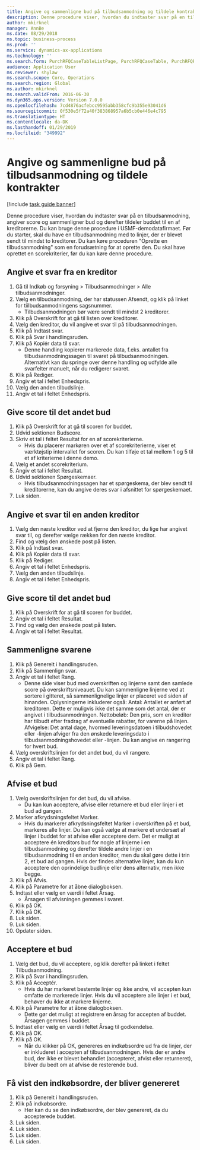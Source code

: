 ```yaml
---
title: Angive og sammenligne bud på tilbudsanmodning og tildele kontrakter
description: Denne procedure viser, hvordan du indtaster svar på en tilbudsanmodning, angiver score og sammenligner bud og derefter tildeler buddet til en af kreditorerne.
author: mkirknel
manager: AnnBe
ms.date: 08/29/2018
ms.topic: business-process
ms.prod: ''
ms.service: dynamics-ax-applications
ms.technology: ''
ms.search.form: PurchRFQCaseTableListPage, PurchRFQCaseTable, PurchRFQReplyTable, PurchRFQCompare, PurchRFQEditLines, PurchRFQEditLinesParameters, PurchTable
audience: Application User
ms.reviewer: shylaw
ms.search.scope: Core, Operations
ms.search.region: Global
ms.author: mkirknel
ms.search.validFrom: 2016-06-30
ms.dyn365.ops.version: Version 7.0.0
ms.openlocfilehash: 7cd4876acfebcc9595abb358cfc9b355e93041d6
ms.sourcegitcommit: 0f530e5f72a40f383868957a6b5cb0e446e4c795
ms.translationtype: HT
ms.contentlocale: da-DK
ms.lasthandoff: 01/29/2019
ms.locfileid: "349992"
---
```

# <a name="enter-and-compare-rfq-bids-and-award-contracts"></a>Angive og sammenligne bud på tilbudsanmodning og tildele kontrakter

[!include [task guide banner](../../includes/task-guide-banner.md)]

Denne procedure viser, hvordan du indtaster svar på en tilbudsanmodning, angiver score og sammenligner bud og derefter tildeler buddet til en af kreditorerne. Du kan bruge denne procedure i USMF-demodatafirmaet. Før du starter, skal du have en tilbudsanmodning med to linjer, der er blevet sendt til mindst to kreditorer. Du kan køre proceduren "Oprette en tilbudsanmodning" som en forudsætning for at oprette den. Du skal have oprettet en scorekriterier, før du kan køre denne procedure.


## <a name="enter-a-reply-from-a-vendor"></a>Angive et svar fra en kreditor
1. Gå til Indkøb og forsyning > Tilbudsanmodninger > Alle tilbudsanmodninger.
2. Vælg en tilbudsanmodning, der har statussen Afsendt, og klik på linket for tiilbudsanmodningens sagsnummer.
    * Tilbudsanmodningen bør være sendt til mindst 2 kreditorer.  
3. Klik på Overskrift for at gå til listen over kreditorer.
4. Vælg den kreditor, du vil angive et svar til på tilbudsanmodningen.
5. Klik på Indtast svar.
6. Klik på Svar i handlingsruden.
7. Klik på Kopiér data til svar.
    * Denne handling kopierer markerede data, f.eks. antallet fra tilbudsanmodningssagen til svaret på tilbudsanmodningen. Alternativt kan du springe over denne handling og udfylde alle svarfelter manuelt, når du redigerer svaret.  
8. Klik på Rediger.
9. Angiv et tal i feltet Enhedspris.
10. Vælg den anden tilbudslinje.
11. Angiv et tal i feltet Enhedspris.

## <a name="score-the-bid"></a>Give score til det andet bud
1. Klik på Overskrift for at gå til scoren for buddet.
2. Udvid sektionen Budscore.
3. Skriv et tal i feltet Resultat for en af scorekriterierne.
    * Hvis du placerer markøren over et af scorekriterierne, viser et værktøjstip intervallet for scoren. Du kan tilføje et tal mellem 1 og 5 til et af kriterierne i denne demo.  
4. Vælg et andet scorekriterium.
5. Angiv et tal i feltet Resultat.
6. Udvid sektionen Spørgeskemaer.
    * Hvis tilbudsanmodningssagen har et spørgeskema, der blev sendt til kreditorerne, kan du angive deres svar i afsnittet for spørgeskemaet.  
7. Luk siden.

## <a name="enter-a-reply-for-another-vendor"></a>Angive et svar til en anden kreditor
1. Vælg den næste kreditor ved at fjerne den kreditor, du lige har angivet svar til, og derefter vælge rækken for den næste kreditor.
2. Find og vælg den ønskede post på listen.
3. Klik på Indtast svar.
4. Klik på Kopiér data til svar.
5. Klik på Rediger.
6. Angiv et tal i feltet Enhedspris.
7. Vælg den anden tilbudslinje.
8. Angiv et tal i feltet Enhedspris.

## <a name="score-the-second-bid"></a>Give score til det andet bud
1. Klik på Overskrift for at gå til scoren for buddet.
2. Angiv et tal i feltet Resultat.
3. Find og vælg den ønskede post på listen.
4. Angiv et tal i feltet Resultat.

## <a name="compare-the-replies"></a>Sammenligne svarene
1. Klik på Generelt i handlingsruden.
2. Klik på Sammenlign svar.
3. Angiv et tal i feltet Rang.
    * Denne side viser bud med overskriften og linjerne samt den samlede score på overskriftsniveauet. Du kan sammenligne linjerne ved at sortere i gitteret, så sammenlignelige linjer er placeret ved siden af hinanden. Oplysningerne inkluderer også: Antal: Antallet er anført af kreditoren. Dette er muligvis ikke det samme som det antal, der er angivet i tilbudsanmodningen.   Nettobeløb: Den pris, som en kreditor har tilbudt efter fradrag af eventuelle rabatter, for varerne på linjen.   Afvigelse: Det antal dage, hvormed leveringsdatoen i tilbudshovedet eller -linjen afviger fra den ønskede leveringsdato i tilbudsanmodningshovedet eller -linjen.   Du kan angive en rangering for hvert bud.  
4. Vælg overskriftslinjen for det andet bud, du vil rangere.
5. Angiv et tal i feltet Rang.
6. Klik på Gem.

## <a name="reject-a-bid"></a>Afvise et bud
1. Vælg overskriftslinjen for det bud, du vil afvise.
    * Du kan kun acceptere, afvise eller returnere et bud eller linjer i et bud ad gangen.  
2. Marker afkrydsningsfeltet Marker.
    * Hvis du markerer afkrydsningsfeltet Marker i overskriften på et bud, markeres alle linjer. Du kan også vælge at markere et undersæt af linjer i buddet for at afvise eller acceptere dem. Det er muligt at acceptere én kreditors bud for nogle af linjerne i en tilbudsanmodning og derefter tildele andre linjer i en tilbudsanmodning til en anden kreditor, men du skal gøre dette i trin 2, et bud ad gangen. Hvis der findes alternative linjer, kan du kun acceptere den oprindelige budlinje eller dens alternativ, men ikke begge.  
3. Klik på Afvis.
4. Klik på Parametre for at åbne dialogboksen.
5. Indtast eller vælg en værdi i feltet Årsag.
    * Årsagen til afvisningen gemmes i svaret.  
6. Klik på OK.
7. Klik på OK.
8. Luk siden.
9. Luk siden.
10. Opdater siden.

## <a name="accept-a-bid"></a>Acceptere et bud
1. Vælg det bud, du vil acceptere, og klik derefter på linket i feltet Tilbudsanmodning.
2. Klik på Svar i handlingsruden.
3. Klik på Acceptér.
    * Hvis du har markeret bestemte linjer og ikke andre, vil accepten kun omfatte de markerede linjer. Hvis du vil acceptere alle linjer i et bud, behøver du ikke at markere linjerne.  
4. Klik på Parametre for at åbne dialogboksen.
    * Dette gør det muligt at registrere en årsag for accepten af buddet. Årsagen gemmes i buddet.  
5. Indtast eller vælg en værdi i feltet Årsag til godkendelse.
6. Klik på OK.
7. Klik på OK.
    * Når du klikker på OK, genereres en indkøbsordre ud fra de linjer, der er inkluderet i accepten af tilbudsanmodningen. Hvis der er andre bud, der ikke er blevet behandlet (accepteret, afvist eller returneret), bliver du bedt om at afvise de resterende bud.  

## <a name="view-the-purchase-order-thats-been-generated"></a>Få vist den indkøbsordre, der bliver genereret
1. Klik på Generelt i handlingsruden.
2. Klik på indkøbsordre.
    * Her kan du se den indkøbsordre, der blev genereret, da du accepterede buddet.  
3. Luk siden.
4. Luk siden.
5. Luk siden.
6. Luk siden.

